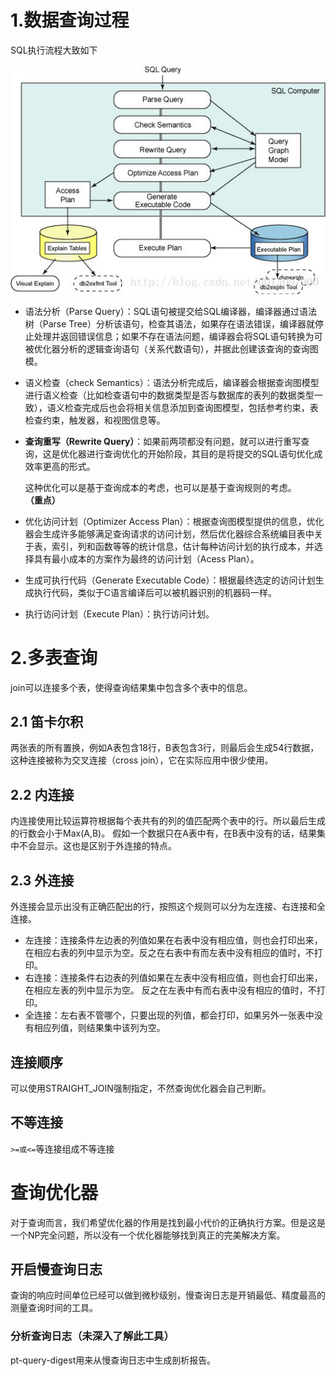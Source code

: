 # 1.数据查询过程

SQL执行流程大致如下
<div align=center>
<img src="../img/sql执行流程.png">
</div>

- 语法分析（Parse Query）：SQL语句被提交给SQL编译器，编译器通过语法树（Parse Tree）分析该语句，检查其语法，如果存在语法错误，编译器就停止处理并返回错误信息；如果不存在语法问题，编译器会将SQL语句转换为可被优化器分析的逻辑查询语句（关系代数语句），并据此创建该查询的查询图模。
- 语义检查（check Semantics）：语法分析完成后，编译器会根据查询图模型进行语义检查（比如检查语句中的数据类型是否与数据库的表列的数据类型一致），语义检查完成后也会将相关信息添加到查询图模型，包括参考约束，表检查约束，触发器，和视图信息等。
- **查询重写（Rewrite Query）**：如果前两项都没有问题，就可以进行重写查询，这是优化器进行查询优化的开始阶段，其目的是将提交的SQL语句优化成效率更高的形式。

  这种优化可以是基于查询成本的考虑，也可以是基于查询规则的考虑。**（重点）**

- 优化访问计划（Optimizer Access Plan）：根据查询图模型提供的信息，优化器会生成许多能够满足查询请求的访问计划，然后优化器综合系统编目表中关于表，索引，列和函数等等的统计信息，估计每种访问计划的执行成本，并选择具有最小成本的方案作为最终的访问计划（Acess Plan）。
- 生成可执行代码（Generate Executable Code）：根据最终选定的访问计划生成执行代码，类似于C语言编译后可以被机器识别的机器码一样。
- 执行访问计划（Execute Plan）：执行访问计划。


# 2.多表查询
join可以连接多个表，使得查询结果集中包含多个表中的信息。

## 2.1 笛卡尔积
两张表的所有置换，例如A表包含18行，B表包含3行，则最后会生成54行数据，这种连接被称为交叉连接（cross join），它在实际应用中很少使用。

## 2.2 内连接
内连接使用比较运算符根据每个表共有的列的值匹配两个表中的行。所以最后生成的行数会小于Max(A,B)。
假如一个数据只在A表中有，在B表中没有的话，结果集中不会显示。这也是区别于外连接的特点。
## 2.3 外连接
外连接会显示出没有正确匹配出的行，按照这个规则可以分为左连接、右连接和全连接。
- 左连接：连接条件左边表的列值如果在右表中没有相应值，则也会打印出来，在相应右表的列中显示为空。反之在右表中有而左表中没有相应的值时，不打印。
- 右连接：连接条件右边表的列值如果在左表中没有相应值，则也会打印出来，在相应左表的列中显示为空。
反之在左表中有而右表中没有相应的值时，不打印。
- 全连接：左右表不管哪个，只要出现的列值，都会打印，如果另外一张表中没有相应列值，则结果集中该列为空。
## 连接顺序
可以使用STRAIGHT_JOIN强制指定，不然查询优化器会自己判断。

## 不等连接
`>=或<=`等连接组成不等连接


# 查询优化器
对于查询而言，我们希望优化器的作用是找到最小代价的正确执行方案。但是这是一个NP完全问题，所以没有一个优化器能够找到真正的完美解决方案。

## 开启慢查询日志
查询的响应时间单位已经可以做到微秒级别，慢查询日志是开销最低、精度最高的测量查询时间的工具。
### 分析查询日志（未深入了解此工具）
pt-query-digest用来从慢查询日志中生成剖析报告。
